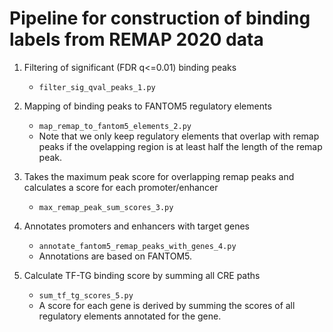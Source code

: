 # Pipeline for construction of binding labels from REMAP 2020 data

1. Filtering of significant (FDR q<=0.01) binding peaks
    * `filter_sig_qval_peaks_1.py`

2. Mapping of binding peaks to FANTOM5 regulatory elements
    * `map_remap_to_fantom5_elements_2.py`
    * Note that we only keep regulatory elements that overlap with remap peaks
      if the ovelapping region is at least half the length of the remap peak.

3. Takes the maximum peak score for overlapping remap peaks and calculates a
   score for each promoter/enhancer
    * `max_remap_peak_sum_scores_3.py`

4. Annotates promoters and enhancers with target genes
    * `annotate_fantom5_remap_peaks_with_genes_4.py`
    * Annotations are based on FANTOM5.

5. Calculate TF-TG binding score by summing all CRE paths
    * `sum_tf_tg_scores_5.py`
    * A score for each gene is derived by summing the scores of all regulatory
      elements annotated for the gene.
